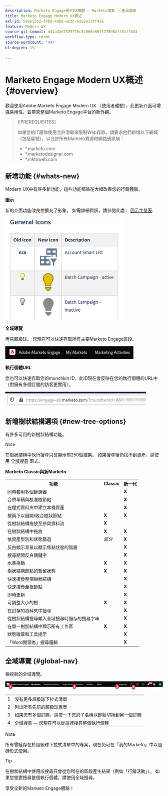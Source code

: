```yaml
---
description: Marketo Engage現代UX概觀 — Marketo檔案 — 產品檔案
title: Marketo Engage Modern UX概述
exl-id: 50ab55b2-f40d-4dbd-ac3b-aa52e37ff426
feature: Modern UX
source-git-commit: d41a43d7579775c0c866e867f778962ff61ff044
workflow-type: tm+mt
source-wordcount: '447'
ht-degree: 1%

---
```


# Marketo Engage Modern UX概述 {#overview}

歡迎使用Adobe Marketo Engage Modern UX （使用者體驗），此更新介面可增強易用性，並帶來整個Marketo Engage平台的新外觀。

>[!PREREQUISITES]
>
>如果您的IT團隊使用允許清單來限制Web存取，請要求他們新增以下網域（包括星號），以允許所有Marketo資源和網路通訊端：
>
>* *.marketo.com
>* *.marketodesigner.com
>* *.mktoweb.com

## 新增功能 {#whats-new}

Modern UX中有許多新功能，這些功能都旨在大幅改善您的行銷體驗。

**圖示**

新的介面功能改良並擴充了影象。 如需詳細資訊，請參閱此處： [圖示字彙表](/help/marketo/getting-started/things-to-know/icon-glossary.md).

![](assets/overview-2.png)

**全域導覽**

再見超級球。 您現在可以快速存取所有主要Marketo Engage區段。

![](assets/overview-5.png)

**執行個體URL**

您也可以快速存取您的munchkin ID，此ID現在會反映在您的執行個體的URL中（對擁有多個訂閱的訪客更實用）。

![](assets/overview-6.png)

## 新增樹狀結構選項 {#new-tree-options}

有許多可用的新樹狀結構功能。

>[!NOTE]
>
>在樹狀結構中執行搜尋只會顯示前250個結果。 如果搜尋後仍找不到資產，請使用 [全域搜尋](/help/marketo/product-docs/marketo-engage-modern-ux/using-the-global-search.md) 函式。

**Marketo Classic與新Marketo**

<table> 
 <tbody>
  <tr>
   <th>功能</th> 
   <th>Classic</th> 
   <th>新一代</th> 
  </tr>
  <tr>
   <td>同時套用多個篩選器</td> 
   <td></td> 
   <td><strong>X</strong></td>  
  </tr>
  <tr>
   <td>合併草稿與核准樹節點</td> 
   <td></td> 
   <td><strong>X</strong></td> 
  </tr>
  <tr>
   <td>在程式資料夾中建立本機資產</td> 
   <td></td> 
   <td><strong>X</strong></td> 
  </tr>
  <tr>
   <td>按兩下以展開/收合樹狀節點</td> 
   <td><strong>X</strong></td> 
   <td><strong>X</strong></td>  
  </tr>
  <tr>
   <td>從樹狀結構拖放至參與資料流</td> 
   <td><strong>X</strong></td> 
   <td></td> 
  </tr>
  <tr>
   <td>在樹狀結構中拖放</td> 
   <td><strong>X</strong></td> 
   <td><strong>X</strong></td> 
  </tr>
  <tr>
   <td>依資產型別和狀態篩選</td> 
   <td><i>部分</i></td> 
   <td><strong>X</strong></td>  
  </tr>
  <tr>
   <td>反白顯示背景以顯示焦點狀態的階層</td> 
   <td></td> 
   <td><strong>X</strong></td> 
  </tr>
  <tr>
   <td>搜尋期間反白關鍵字</td> 
   <td></td> 
   <td><strong>X</strong></td> 
  </tr>
  <tr>
   <td>水準捲動</td> 
   <td><strong>X</strong></td> 
   <td><strong>X</strong></td>  
  </tr>
  <tr>
   <td>樹狀結構節點的暫留狀態</td> 
   <td><strong>X</strong></td> 
   <td><strong>X</strong></td> 
  </tr>
  <tr>
   <td>快速摺疊整個樹狀結構</td> 
   <td></td> 
   <td><strong>X</strong></td> 
  </tr>
  <tr>
   <td>快速摺疊至根節點</td> 
   <td></td> 
   <td><strong>X</strong></td>  
  </tr>
  <tr>
   <td>即時更新</td> 
   <td></td> 
   <td><strong>X</strong></td> 
  </tr>
  <tr>
   <td>可調整大小的樹</td> 
   <td><strong>X</strong></td> 
   <td><strong>X</strong></td> 
  </tr>
  <tr>
   <td>在封存的資料夾中搜尋</td> 
   <td></td> 
   <td><strong>X</strong></td>  
  </tr>
  <tr>
   <td>從樹狀結構搜尋輸入全域搜尋時儲存的搜尋字串</td> 
   <td></td> 
   <td><strong>X</strong></td> 
  </tr>
  <tr>
   <td>在單一樹狀結構中顯示所有工作區</td> 
   <td><strong>X</strong></td> 
   <td><strong>X</strong></td> 
  </tr>
  <tr>
   <td>狀態徽章和工具提示</td> 
   <td></td> 
   <td><strong>X</strong></td>  
  </tr>
  <tr>
   <td>「Word開頭為」搜尋邏輯</td> 
   <td></td> 
   <td><strong>X</strong></td> 
  </tr>
 </tbody>
</table>

## 全域導覽 {#global-nav}

檢視新的全域導覽。

![](assets/overview-7.png)

<table> 
 <tbody>
  <tr>
   <td>1</td> 
   <td>沒有更多超級球下拉式清單</td> 
  </tr>
  <tr>
   <td>2</td> 
   <td>列出所有先前的超級球專案</td> 
  </tr>
  <tr>
  <tr>
   <td>3</td> 
   <td>如果您有多個訂閱，請按一下您的子名稱以輕鬆切換到另一個訂閱</td> 
  </tr>
  <tr>
   <td>4</td> 
   <td>全域搜尋 — 您現在可以從這裡搜尋整個執行個體</td> 
  </tr>
 </tbody>
</table>

>[!NOTE]
>
>所有曾經存在於超級球下拉式清單中的專案，現在仍可在「我的Marketo」中以圖磚形式使用。

>[!TIP]
>
>在樹狀結構中使用該搜尋只會從您所在的區段產生結果（例如「行銷活動」）。 如果您想要搜尋整個執行個體，請使用全域搜尋。

享受全新的Marketo Engage體驗！
